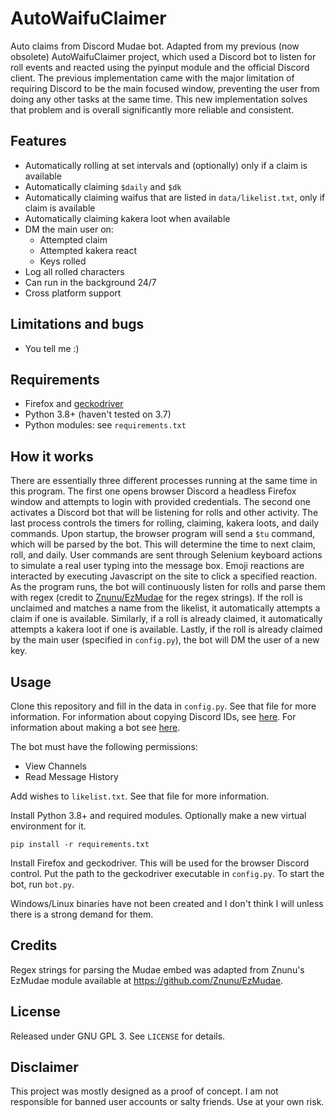 # AutoWaifuClaimer
Auto claims from Discord Mudae bot. Adapted from my previous (now obsolete) AutoWaifuClaimer project, which used a Discord bot to listen for roll events and reacted using the pyinput module and the official Discord client. The previous implementation came with the major limitation of requiring Discord to be the main focused window, preventing the user from doing any other tasks at the same time. This new implementation solves that problem and is overall significantly more reliable and consistent.

## Features
- Automatically rolling at set intervals and (optionally) only if a claim is available
- Automatically claiming `$daily` and `$dk`
- Automatically claiming waifus that are listed in `data/likelist.txt`, only if claim is available
- Automatically claiming kakera loot when available
- DM the main user on:
  - Attempted claim
  - Attempted kakera react
  - Keys rolled
- Log all rolled characters
- Can run in the background 24/7
- Cross platform support

## Limitations and bugs
- You tell me :)

## Requirements
- Firefox and [geckodriver](https://github.com/mozilla/geckodriver/releases)
- Python 3.8+ (haven't tested on 3.7)
- Python modules: see `requirements.txt`

## How it works
There are essentially three different processes running at the same time in this program. The first one opens browser Discord a headless Firefox window and attempts to login with provided credentials. The second one activates a Discord bot that will be listening for rolls and other activity. The last process controls the timers for rolling, claiming, kakera loots, and daily commands. Upon startup, the browser program will send a `$tu` command, which will be parsed by the bot. This will determine the time to next claim, roll, and daily. User commands are sent through Selenium keyboard actions to simulate a real user typing into the message box. Emoji reactions are interacted by executing Javascript on the site to click a specified reaction. As the program runs, the bot will continuously listen for rolls and parse them with regex (credit to [Znunu/EzMudae](https://github.com/Znunu/EzMudae) for the regex strings). If the roll is unclaimed and matches a name from the likelist, it automatically attempts a claim if one is available. Similarly, if a roll is already claimed, it automatically attempts a kakera loot if one is available. Lastly, if the roll is already claimed by the main user (specified in `config.py`), the bot will DM the user of a new key.

## Usage
Clone this repository and fill in the data in `config.py`. See that file for more information. For information about copying Discord IDs, see [here](https://support.discord.com/hc/en-us/articles/206346498-Where-can-I-find-my-User-Server-Message-ID-). For information about making a bot see [here](https://www.writebots.com/discord-bot-token/).

The bot must have the following permissions:
- View Channels
- Read Message History

Add wishes to `likelist.txt`. See that file for more information.

Install Python 3.8+ and required modules. Optionally make a new virtual environment for it.

`pip install -r requirements.txt`

Install Firefox and geckodriver. This will be used for the browser Discord control. Put the path to the geckodriver executable in `config.py`. To start the bot, run `bot.py`.

Windows/Linux binaries have not been created and I don't think I will unless there is a strong demand for them.

## Credits
Regex strings for parsing the Mudae embed was adapted from Znunu's EzMudae module available at https://github.com/Znunu/EzMudae.

## License
Released under GNU GPL 3. See `LICENSE` for details.

## Disclaimer
This project was mostly designed as a proof of concept. I am not responsible for banned user accounts or salty friends. Use at your own risk.

